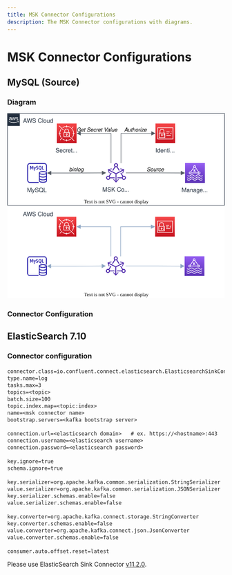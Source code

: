 ```yaml
---
title: MSK Connector Configurations
description: The MSK Connector configurations with diagrams.
---
```


# MSK Connector Configurations

## MySQL (Source)

### Diagram

<p align="center">
    <img src="../../../assets/images/msk/msk-connector-configurations/msk-connector-MySQL-Light.svg#only-light">
    <img src="../../../assets/images/msk/msk-connector-configurations/msk-connector-MySQL-Dark.svg#only-dark">
</p>

### Connector Configuration

## ElasticSearch 7.10

### Connector configuration

``` properties
connector.class=io.confluent.connect.elasticsearch.ElasticsearchSinkConnector
type.name=log
tasks.max=3
topics=<topic>
batch.size=100
topic.index.map=<topic:index>
name=<msk connector name>
bootstrap.servers=<kafka bootstrap server>

connection.url=<elasticsearch domain>   # ex. https://<hostname>:443
connection.username=<elasticsearch username>
connection.password=<elasticsearch password>

key.ignore=true
schema.ignore=true

key.serializer=org.apache.kafka.common.serialization.StringSerializer
value.serializer=org.apache.kafka.common.serialization.JSONSerializer
key.serializer.schemas.enable=false
value.serializer.schemas.enable=false

key.converter=org.apache.kafka.connect.storage.StringConverter
key.converter.schemas.enable=false
value.converter=org.apache.kafka.connect.json.JsonConverter
value.converter.schemas.enable=false

consumer.auto.offset.reset=latest
```

Please use ElasticSearch Sink Connector [v11.2.0](https://d1i4a15mxbxib1.cloudfront.net/api/plugins/confluentinc/kafka-connect-elasticsearch/versions/11.2.0/confluentinc-kafka-connect-elasticsearch-11.2.0.zip).